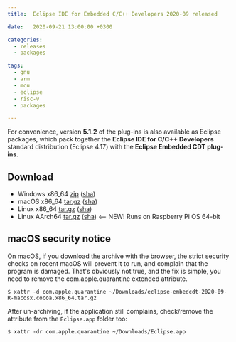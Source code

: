 ```yaml
---
title:  Eclipse IDE for Embedded C/C++ Developers 2020-09 released

date:   2020-09-21 13:00:00 +0300

categories:
  - releases
  - packages

tags:
  - gnu
  - arm
  - mcu
  - eclipse
  - risc-v
  - packages

---
```


For convenience, version **5.1.2** of the plug-ins is also available as
Eclipse packages, which pack together the
**Eclipse IDE for C/C++ Developers** standard distribution
(Eclipse 4.17) with the **Eclipse Embedded CDT plug-ins**.

## Download

- Windows x86_64 [zip](https://www.eclipse.org/downloads/download.php?file=/embed-cdt/packages/2020-09/eclipse-embedcdt-2020-09-R-win32.win32.x86_64.zip) ([sha](https://www.eclipse.org/downloads/download.php?file=/embed-cdt/packages/2020-09/eclipse-embedcdt-2020-09-R-win32.win32.x86_64.zip.sha))
- macOS x86_64 [tar.gz](https://www.eclipse.org/downloads/download.php?file=/embed-cdt/packages/2020-09/eclipse-embedcdt-2020-09-R-macosx.cocoa.x86_64.tar.gz) ([sha]( https://www.eclipse.org/downloads/download.php?file=/embed-cdt/packages/2020-09/eclipse-embedcdt-2020-09-R-macosx.cocoa.x86_64.tar.gz.sha))
- Linux x86_64 [tar.gz](https://www.eclipse.org/downloads/download.php?file=/embed-cdt/packages/2020-09/eclipse-embedcdt-2020-09-R-linux.gtk.x86_64.tar.gz) ([sha](https://www.eclipse.org/downloads/download.php?file=/embed-cdt/packages/2020-09/eclipse-embedcdt-2020-09-R-linux.gtk.x86_64.tar.gz.sha))
- Linux AArch64 [tar.gz](https://www.eclipse.org/downloads/download.php?file=/embed-cdt/packages/2020-09/eclipse-embedcdt-2020-09-R-linux.gtk.aarch64.tar.gz) ([sha](https://www.eclipse.org/downloads/download.php?file=/embed-cdt/packages/2020-09/eclipse-embedcdt-2020-09-R-linux.gtk.aarch64.tar.gz.sha)) <-- NEW! Runs on Raspberry Pi OS 64-bit

## macOS security notice

On macOS, if you download the archive with the browser, the strict
security checks on recent macOS will prevent it to run, and complain
that the program is damaged. That's obviously not true, and the fix
is simple, you need to remove the com.apple.quarantine extended
attribute.

```console
$ xattr -d com.apple.quarantine ~/Downloads/eclipse-embedcdt-2020-09-R-macosx.cocoa.x86_64.tar.gz
```

After un-archiving, if the application still complains, check/remove
the attribute from the `Eclipse.app` folder too:

```console
$ xattr -dr com.apple.quarantine ~/Downloads/Eclipse.app
```
